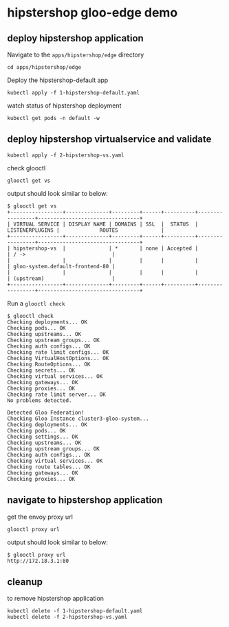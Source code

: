 # hipstershop gloo-edge demo

## deploy hipstershop application
Navigate to the `apps/hipstershop/edge` directory
```
cd apps/hipstershop/edge
```

Deploy the hipstershop-default app
```
kubectl apply -f 1-hipstershop-default.yaml
```

watch status of hipstershop deployment
```
kubectl get pods -n default -w
```

## deploy hipstershop virtualservice and validate
```
kubectl apply -f 2-hipstershop-vs.yaml
```

check glooctl
```
glooctl get vs
```

output should look similar to below:
```
$ glooctl get vs
+-----------------+--------------+---------+------+----------+-----------------+---------------------------------+
| VIRTUAL SERVICE | DISPLAY NAME | DOMAINS | SSL  |  STATUS  | LISTENERPLUGINS |             ROUTES              |
+-----------------+--------------+---------+------+----------+-----------------+---------------------------------+
| hipstershop-vs  |              | *       | none | Accepted |                 | / ->                            |
|                 |              |         |      |          |                 | gloo-system.default-frontend-80 |
|                 |              |         |      |          |                 | (upstream)                      |
+-----------------+--------------+---------+------+----------+-----------------+---------------------------------+
```

Run a `glooctl check`
```
$ glooctl check
Checking deployments... OK
Checking pods... OK
Checking upstreams... OK
Checking upstream groups... OK
Checking auth configs... OK
Checking rate limit configs... OK
Checking VirtualHostOptions... OK
Checking RouteOptions... OK
Checking secrets... OK
Checking virtual services... OK
Checking gateways... OK
Checking proxies... OK
Checking rate limit server... OK
No problems detected.

Detected Gloo Federation!
Checking Gloo Instance cluster3-gloo-system... 
Checking deployments... OK
Checking pods... OK
Checking settings... OK
Checking upstreams... OK
Checking upstream groups... OK
Checking auth configs... OK
Checking virtual services... OK
Checking route tables... OK
Checking gateways... OK
Checking proxies... OK
```

## navigate to hipstershop application
get the envoy proxy url
```
glooctl proxy url
```

output should look similar to below:
```
$ glooctl proxy url
http://172.18.3.1:80
```

## cleanup
to remove hipstershop application
```
kubectl delete -f 1-hipstershop-default.yaml
kubectl delete -f 2-hipstershop-vs.yaml
```
